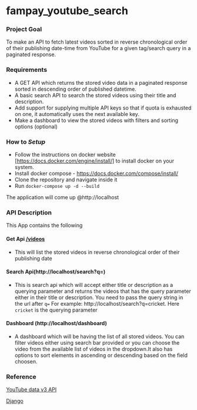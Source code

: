# fampay_youtube_search
### Project Goal
To make an API to fetch latest videos sorted in reverse chronological order of their publishing date-time from YouTube for a given tag/search query in a paginated response.

### Requirements
- A GET API which returns the stored video data in a paginated response sorted in descending order of published datetime.
- A basic search API to search the stored videos using their title and description.
- Add support for supplying multiple API keys so that if quota is exhausted on one, it automatically uses the next available key.
- Make a dashboard to view the stored videos with filters and sorting options (optional)
    
### How to <i>Setup</i>
 - Follow the instructions on docker website [https://docs.docker.com/engine/install/] to install docker on your system.
 - Install docker compose - https://docs.docker.com/compose/install/
 - Clone the repository and navigate inside it
 - Run `docker-compose up -d --build`

The application will come up @http://localhost

### API Description
This App contains the following 
#### Get Api [/videos](http://localhost/videos)
  - This will list the stored videos in reverse chronological order of their publishing date


#### Search Api(http://localhost/search?q=)
  - This is search api which will accept either title or description as a querying parameter and returns the videos that has the query parameter either in their title or description.
  You need to pass the query string in the url after `q=`
  For example: http://localhost/search?q=cricket. Here `cricket` is the querying parameter

#### Dashboard (http://localhost/dashboard)
  - A dashboard which will be having the list of all stored videos. You can filter videos either using search bar provided or you can choose the video from the available list of videos in the dropdown.It also has options to sort elements in ascending or descending based on the field choosen.

### Reference
[YouTube data v3 API](https://developers.google.com/youtube/v3/getting-started)

[Django](https://docs.djangoproject.com/en/3.2/)


 
